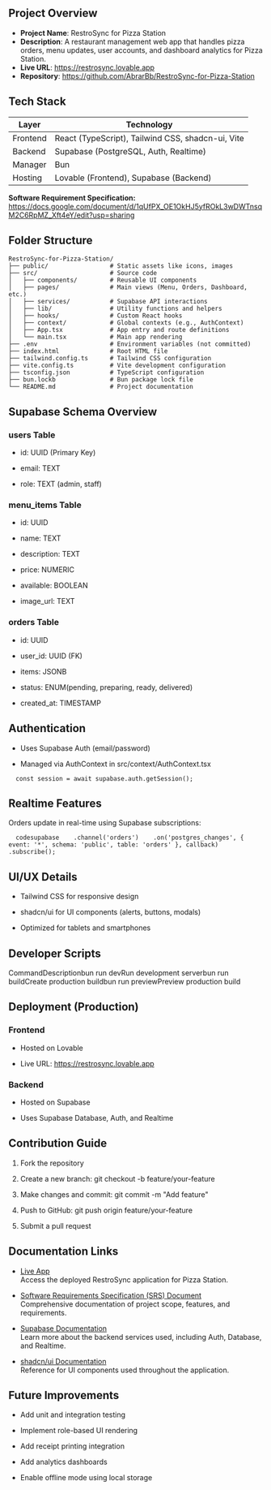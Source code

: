 ## Project Overview

- **Project Name**: RestroSync for Pizza Station  
- **Description**: A restaurant management web app that handles pizza orders, menu updates, user accounts, and dashboard analytics for Pizza Station.
- **Live URL**: https://restrosync.lovable.app  
- **Repository**: https://github.com/AbrarBb/RestroSync-for-Pizza-Station

## Tech Stack

| Layer       | Technology                                        |
|-------------|---------------------------------------------------|
| Frontend    | React (TypeScript), Tailwind CSS, shadcn-ui, Vite |
| Backend     | Supabase (PostgreSQL, Auth, Realtime)             |
| Manager     | Bun                                               |
| Hosting     | Lovable (Frontend), Supabase (Backend)            |




**Software Requirement Specification:**
https://docs.google.com/document/d/1qUfPX_OE1OkHJ5yfROkL3wDWTnsqM2C6RpMZ_Xft4eY/edit?usp=sharing


## Folder Structure

```text
RestroSync-for-Pizza-Station/
├── public/                 # Static assets like icons, images
├── src/                    # Source code
│   ├── components/         # Reusable UI components
│   ├── pages/              # Main views (Menu, Orders, Dashboard, etc.)
│   ├── services/           # Supabase API interactions
│   ├── lib/                # Utility functions and helpers
│   ├── hooks/              # Custom React hooks
│   ├── context/            # Global contexts (e.g., AuthContext)
│   ├── App.tsx             # App entry and route definitions
│   └── main.tsx            # Main app rendering
├── .env                    # Environment variables (not committed)
├── index.html              # Root HTML file
├── tailwind.config.ts      # Tailwind CSS configuration
├── vite.config.ts          # Vite development configuration
├── tsconfig.json           # TypeScript configuration
├── bun.lockb               # Bun package lock file
└── README.md               # Project documentation
```

Supabase Schema Overview
------------------------

### users Table

*   id: UUID (Primary Key)
    
*   email: TEXT
    
*   role: TEXT (admin, staff)
    

### menu\_items Table

*   id: UUID
    
*   name: TEXT
    
*   description: TEXT
    
*   price: NUMERIC
    
*   available: BOOLEAN
    
*   image\_url: TEXT
    

### orders Table

*   id: UUID
    
*   user\_id: UUID (FK)
    
*   items: JSONB
    
*   status: ENUM(pending, preparing, ready, delivered)
    
*   created\_at: TIMESTAMP
    

Authentication
--------------

*   Uses Supabase Auth (email/password)
    
*   Managed via AuthContext in src/context/AuthContext.tsx
    

`   const session = await supabase.auth.getSession();   `

Realtime Features
-----------------

Orders update in real-time using Supabase subscriptions:

`   codesupabase    .channel('orders')    .on('postgres_changes', { event: '*', schema: 'public', table: 'orders' }, callback)    .subscribe();   `

UI/UX Details
-------------

*   Tailwind CSS for responsive design
    
*   shadcn/ui for UI components (alerts, buttons, modals)
    
*   Optimized for tablets and smartphones
    

Developer Scripts
-----------------

CommandDescriptionbun run devRun development serverbun run buildCreate production buildbun run previewPreview production build

Deployment (Production)
-----------------------

### Frontend

*   Hosted on Lovable
    
*   Live URL: https://restrosync.lovable.app
    

### Backend

*   Hosted on Supabase
    
*   Uses Supabase Database, Auth, and Realtime
    

Contribution Guide
------------------

1.  Fork the repository
    
2.  Create a new branch: git checkout -b feature/your-feature
    
3.  Make changes and commit: git commit -m "Add feature"
    
4.  Push to GitHub: git push origin feature/your-feature
    
5.  Submit a pull request
    

## Documentation Links

- [Live App](https://restrosync.lovable.app)  
  Access the deployed RestroSync application for Pizza Station.

- [Software Requirements Specification (SRS) Document](https://docs.google.com/document/d/1qUfPX_OE1OkHJ5yfROkL3wDWTnsqM2C6RpMZ_Xft4eY/edit?usp=sharing)  
  Comprehensive documentation of project scope, features, and requirements.

- [Supabase Documentation](https://supabase.com/docs)  
  Learn more about the backend services used, including Auth, Database, and Realtime.

- [shadcn/ui Documentation](https://ui.shadcn.dev)  
  Reference for UI components used throughout the application.

    

Future Improvements
-------------------

*   Add unit and integration testing
    
*   Implement role-based UI rendering
    
*   Add receipt printing integration
    
*   Add analytics dashboards
    
*   Enable offline mode using local storage


